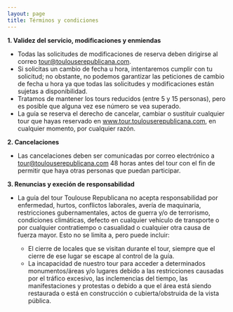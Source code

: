 ```yaml
---
layout: page
title: Términos y condiciones
---
```

 
**1. Validez del servicio, modificaciones y enmiendas**

- Todas las solicitudes de modificaciones de reserva deben dirigirse al correo tour@toulouserepublicana.com.
- Si solicitas un cambio de fecha u hora, intentaremos cumplir con tu solicitud; no obstante, no podemos garantizar las peticiones de cambio de fecha u hora ya que todas las solicitudes y modificaciones están sujetas a disponibilidad.
- Tratamos de mantener los tours reducidos (entre 5 y 15 personas), pero es posible que alguna vez ese número se vea superado.
- La guía se reserva el derecho de cancelar, cambiar o sustituir cualquier tour que hayas reservado en www.tour.toulouserepublicana.com, en cualquier momento, por cualquier razón.

**2. Cancelaciones**

- Las cancelaciones deben ser comunicadas por correo electrónico a tour@toulouserepublicana.com 48 horas antes del tour con el fin de permitir que haya otras personas que puedan participar.

**3. Renuncias y execión de responsabilidad**

- La guía del tour Toulouse Republicana no acepta responsabilidad por enfermedad, hurtos, conflictos laborales, avería de maquinaria, restricciones gubernamentales, actos de guerra y/o de terrorismo, condiciones climáticas, defecto en cualquier vehículo de transporte o por cualquier contratiempo o casualidad o cualquier otra causa de fuerza mayor. Esto no se limita a, pero puede incluir:

  - El cierre de locales que se visitan durante el tour, siempre que el cierre de ese lugar se escape al control de la guía.
  - La incapacidad de nuestro tour para acceder a determinados monumentos/áreas y/o lugares debido a las restricciones causadas por el tráfico excesivo, las inclemencias del tiempo, las manifestaciones y protestas o debido a que el área está siendo restaurada o está en construcción o cubierta/obstruida de la vista pública.
